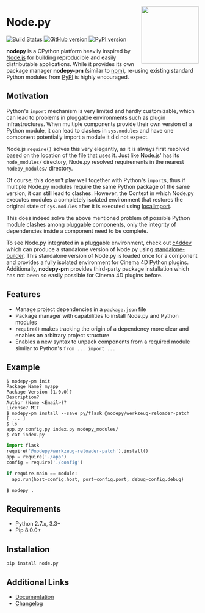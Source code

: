 <img src="https://i.imgur.com/IfmOKFI.png" align="right" width="150px"></img>

# Node.py

[![Build Status](https://travis-ci.org/nodepy/nodepy.svg?branch=master)](https://travis-ci.org/nodepy/nodepy)
[![GitHub version](https://badge.fury.io/gh/nodepy%2Fnodepy.svg)](https://badge.fury.io/gh/nodepy%2Fnodepy)
[![PyPI version](https://badge.fury.io/py/node.py.svg)](https://badge.fury.io/py/node.py)

**nodepy** is a CPython platform heavily inspired by [Node.js] for building
reproducible and easily distributable applications. While it provides its own
package manager **nodepy-pm** (similar to  [npm]), re-using existing standard
Python modules from [PyPI] is highly encouraged.

## Motivation

Python's `import` mechanism is very limited and hardly customizable, which can
lead to problems in pluggable environments such as plugin infrastructures. When
multiple components provide their own version of a Python module, it can lead
to clashes in `sys.modules` and have one component potentially import a module
it did not expect.

Node.js `require()` solves this very elegantly, as it is always first resolved
based on the location of the file that uses it. Just like Node.js' has its
`node_modules/` directory, Node.py resolved requirements in the nearest
`nodepy_modules/` directory.

Of course, this doesn't play well together with Python's `import`s, thus if
multiple Node.py modules require the same Python package of the same version,
it can still lead to clashes. However, the Context in which Node.py executes
modules a completely isolated environment that restores the original state of
`sys.modules` after it is executed using [localimport].

This does indeed solve the above mentioned problem of possible Python module
clashes among pluggable components, only the integrity of dependencies inside
a component need to be complete.

To see Node.py integrated in a pluggable environment, check out [c4ddev] which
can produce a standalone version of Node.py using [standalone-builder]. This
standalone version of Node.py is loaded once for a component and provides a
fully isolated environment for Cinema 4D Python plugins. Additionally,
**nodepy-pm** provides third-party package installation which has not been
so easily possible for Cinema 4D plugins before.

  [c4ddev]: https://github.com/NiklasRosenstein/c4ddev
  [Changelog]: docs/source/changelog.md
  [Documentation]: https://nodepy.github.io/nodepy
  [localimport]: https://github.com/NiklasRosenstein/localimport
  [Node.js]: https://nodejs.org/
  [npm]: https://www.npmjs.com/
  [Pip]: https://pypi.python.org/pypi/pip
  [ppym.org]: https://ppym.org
  [PyPI]: https://pypi.python.org/pypi
  [standalone-builder]: https://github.com/nodepy/standalone-builder

## Features

- Manage project dependencies in a `package.json` file
- Package manager with capabilities to install Node.py and Python modules
- `require()` makes tracking the origin of a dependency more clear and
  enables an arbitrary project structure
- Enables a new syntax to unpack components from a required module similar
  to Python's `from ... import ...`

## Example

```
$ nodepy-pm init
Package Name? myapp
Package Version [1.0.0]?
Description?
Author (Name <Email>)?
License? MIT
$ nodepy-pm install --save py/flask @nodepy/werkzeug-reloader-patch
[ ... ]
$ ls
app.py config.py index.py nodepy_modules/
$ cat index.py
```

```python
import flask
require('@nodepy/werkzeug-reloader-patch').install()
app = require('./app')
config = require('./config')

if require.main == module:
  app.run(host=config.host, port=config.port, debug=config.debug)
```

```
$ nodepy .
```


## Requirements

- Python 2.7.x, 3.3+
- Pip 8.0.0+

## Installation

    pip install node.py

## Additional Links

- [Documentation]
- [Changelog]

